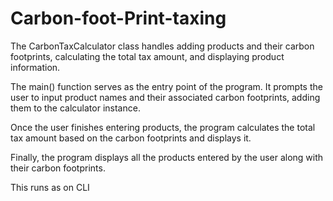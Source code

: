 # Carbon-foot-Print-taxing

The CarbonTaxCalculator class handles adding products and their carbon footprints, calculating the total tax amount, and displaying product information.

The main() function serves as the entry point of the program. It prompts the user to input product names and their associated carbon footprints, adding them to the calculator instance.

Once the user finishes entering products, the program calculates the total tax amount based on the carbon footprints and displays it.

Finally, the program displays all the products entered by the user along with their carbon footprints.

This runs as on CLI 

